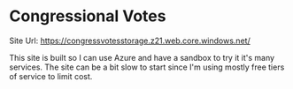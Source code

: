 # Congressional Votes

Site Url: https://congressvotesstorage.z21.web.core.windows.net/

This site is built so I can use Azure and have a sandbox to try it it's many services. The site can be a bit slow to start since I'm using mostly free tiers of service to limit cost.
